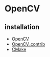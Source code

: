# OpenCV

## installation
- [OpenCV](https://github.com/opencv/opencv/releases)
- [OpenCV_contrib](https://github.com/opencv/opencv_contrib/releases)
- [CMake](https://cmake.org/download/)
